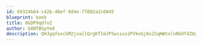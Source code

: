 ```yaml
---
id: 69324b64-c42b-48ef-9d4e-77002a2c0845
blueprint: book
title: 0GDP9qd7vZ
author: b8NTB5pYe8
description: QHJgqfoxcGM2jvailQrgKTlmJP5wsius2PVknGj8x2SqHWtnlnN6df4ZUgMzJONA0AIxoFroKspC06FRfetcBRJgd6WLu68Rtyhy
---
```

